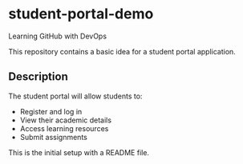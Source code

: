 # student-portal-demo
Learning GitHub with DevOps

This repository contains a basic idea for a student portal application.

## Description
The student portal will allow students to:
- Register and log in
- View their academic details
- Access learning resources
- Submit assignments

This is the initial setup with a README file.
